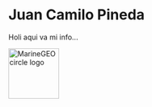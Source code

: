 # Juan Camilo Pineda

Holi aqui va mi info...

<img src="https://github.com/jcpinedav.png" alt="MarineGEO circle logo" style="height: 100px; width:100px;"/>
